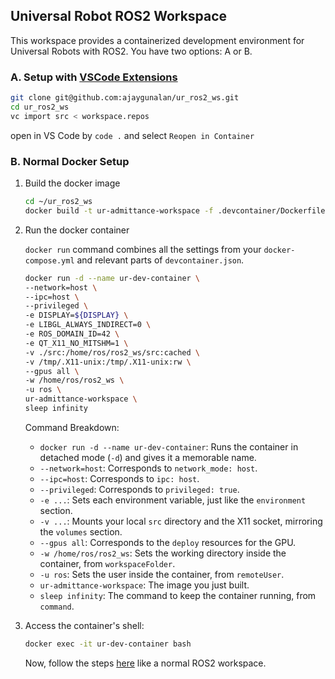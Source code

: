 ## Universal Robot ROS2 Workspace
This workspace provides a containerized development environment for Universal Robots with ROS2. You have two options: A or B.

### A. Setup with [VSCode Extensions](https://code.visualstudio.com/docs/remote/remote-overview)

```bash
git clone git@github.com:ajaygunalan/ur_ros2_ws.git
cd ur_ros2_ws
vc import src < workspace.repos
```

open in VS Code by `code .` and select `Reopen in Container`

### B. Normal Docker Setup

1. Build the docker image
    ```bash
    cd ~/ur_ros2_ws
    docker build -t ur-admittance-workspace -f .devcontainer/Dockerfile .
    ```

2. Run the docker container

     `docker run` command combines all the settings from your `docker-compose.yml` and relevant parts of `devcontainer.json`.

    ```bash
    docker run -d --name ur-dev-container \
    --network=host \
    --ipc=host \
    --privileged \
    -e DISPLAY=${DISPLAY} \
    -e LIBGL_ALWAYS_INDIRECT=0 \
    -e ROS_DOMAIN_ID=42 \
    -e QT_X11_NO_MITSHM=1 \
    -v ./src:/home/ros/ros2_ws/src:cached \
    -v /tmp/.X11-unix:/tmp/.X11-unix:rw \
    --gpus all \
    -w /home/ros/ros2_ws \
    -u ros \
    ur-admittance-workspace \
    sleep infinity
    ```

    Command Breakdown:

    * `docker run -d --name ur-dev-container`: Runs the container in detached mode (`-d`) and gives it a memorable name.
    * `--network=host`: Corresponds to `network_mode: host`.
    * `--ipc=host`: Corresponds to `ipc: host`.
    * `--privileged`: Corresponds to `privileged: true`.
    * `-e ...`: Sets each environment variable, just like the `environment` section.
    * `-v ...`: Mounts your local `src` directory and the X11 socket, mirroring the `volumes` section.
    * `--gpus all`: Corresponds to the `deploy` resources for the GPU.
    * `-w /home/ros/ros2_ws`: Sets the working directory inside the container, from `workspaceFolder`.
    * `-u ros`: Sets the user inside the container, from `remoteUser`.
    * `ur-admittance-workspace`: The image you just built.
    * `sleep infinity`: The command to keep the container running, from `command`.

3. Access the container's shell:
    ```bash
    docker exec -it ur-dev-container bash
    ```

    Now, follow the steps [here](https://github.com/ajaygunalan/ur_admittance_controller/blob/master/README.md) like a normal ROS2 workspace.


